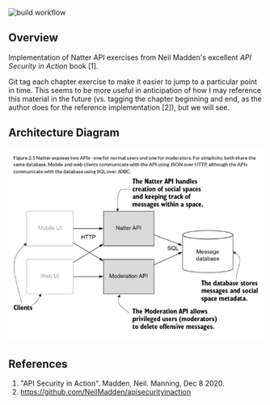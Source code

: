 ![build workflow](https://github.com/jelaiw/natter-api/actions/workflows/build.yml/badge.svg)
## Overview
Implementation of Natter API exercises from Neil Madden's excellent *API Security in Action* book [1].

Git tag each chapter exercise to make it easier to jump to a particular point in time. This seems to be more useful in anticipation of how I may reference this material in the future (vs. tagging the chapter beginning and end, as the author does for the reference implementation [2]), but we will see.

## Architecture Diagram
<img src="figure_2-1.png" width=640>

## References
1. "API Security in Action". Madden, Neil. Manning, Dec 8 2020.
2. https://github.com/NeilMadden/apisecurityinaction

